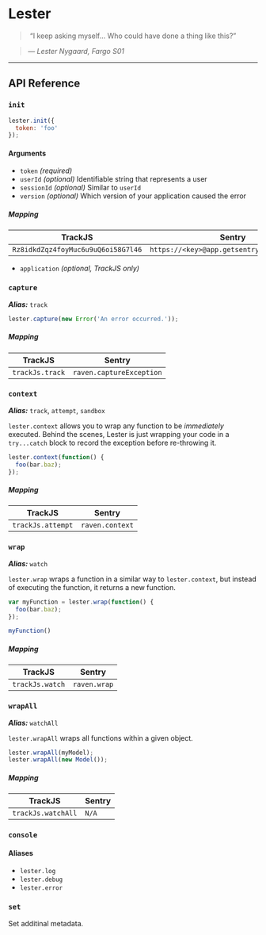 # Lester

> “I keep asking myself... Who could have done a thing like this?”

> *— Lester Nygaard, Fargo S01*

---

## API Reference

### `init`

```JavaScript
lester.init({
  token: 'foo'
});
```

#### Arguments

* `token` *(required)*
* `userId` *(optional)* Identifiable string that represents a user
* `sessionId` *(optional)* Similar to `userId`
* `version` *(optional)* Which version of your application caused the error

##### Mapping

| TrackJS                            | Sentry                                      |
|------------------------------------|---------------------------------------------|
| `Rz8idkdZqz4foyMuc6u9uQ6oi58G7l46` | `https://<key>@app.getsentry.com/<project>` |

* `application` *(optional, TrackJS only)*

### `capture`

_**Alias:**_ `track`

```JavaScript
lester.capture(new Error('An error occurred.'));
```

##### Mapping

| TrackJS         | Sentry                   |
|-----------------|--------------------------|
| `trackJs.track` | `raven.captureException` |

### `context`

_**Alias:**_ `track`, `attempt`, `sandbox`

`lester.context` allows you to wrap any function to be _immediately_ executed. Behind the scenes, Lester is just wrapping your code in a `try...catch` block to record the exception before re-throwing it.

```JavaScript
lester.context(function() {
  foo(bar.baz);
});
```

##### Mapping

| TrackJS           | Sentry          |
|-------------------|-----------------|
| `trackJs.attempt` | `raven.context` |

### `wrap`

_**Alias:**_ `watch`

`lester.wrap` wraps a function in a similar way to `lester.context`, but instead of executing the function, it returns a new function.

```JavaScript
var myFunction = lester.wrap(function() {
  foo(bar.baz);
});

myFunction()
```

##### Mapping

| TrackJS         | Sentry          |
|-----------------|-----------------|
| `trackJs.watch` | `raven.wrap`    |

### `wrapAll`

_**Alias:**_ `watchAll`

`lester.wrapAll` wraps all functions within a given object.

```JavaScript
lester.wrapAll(myModel);
lester.wrapAll(new Model());
```

##### Mapping

| TrackJS            | Sentry |
|--------------------|--------|
| `trackJs.watchAll` | `N/A`  |

### `console`

#### Aliases

* `lester.log`
* `lester.debug`
* `lester.error`

### `set`

Set additinal metadata.
